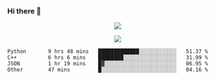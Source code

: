 ### Hi there 👋

<!--
**SuuTTT/SuuTTT** is a ✨ _special_ ✨ repository because its `README.md` (this file) appears on your GitHub profile.

Here are some ideas to get you started:

- 🔭 I’m currently working on ...
- 🌱 I’m currently learning ...
- 👯 I’m looking to collaborate on ...
- 🤔 I’m looking for help with ...
- 💬 Ask me about ...
- 📫 How to reach me: ...
- 😄 Pronouns: ...
- ⚡ Fun fact: ...
-->

<div align='center'>
    <p align='center'>
        <img src='https://github-readme-stats.vercel.app/api?line_height=27&username=SuuTTT&show_icons=true&theme=solarized-light'/>
    </p>
</div>    
<div align='center'>  
    <p align='center'>
        <img src='https://github-readme-stats.vercel.app/api/wakatime?username=SuuTTT&theme=solarized-light'/>
    </p>
    
</div>  

<!--START_SECTION:waka-->

```text
Python       9 hrs 48 mins   █████████████░░░░░░░░░░░░   51.37 %
C++          6 hrs 6 mins    ████████░░░░░░░░░░░░░░░░░   31.99 %
JSON         1 hr 19 mins    █▓░░░░░░░░░░░░░░░░░░░░░░░   06.95 %
Other        47 mins         █░░░░░░░░░░░░░░░░░░░░░░░░   04.16 %
```

<!--END_SECTION:waka-->
